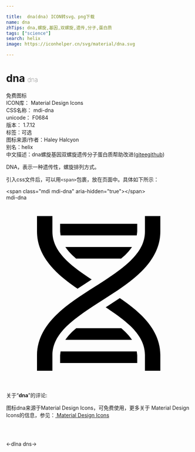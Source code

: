 ```yaml
---

title:  dna(dna) ICON转svg、png下载
name: dna
zhTips: dna,螺旋,基因,双螺旋,遗传,分子,蛋白质
tags: ["science"]
search: helix
image: https://iconhelper.cn/svg/material/dna.svg

---
```


# dna  <small style="font-size: 60%;font-weight: 100">dna</small>


<div class="detail-page">
<p>
<span><span class="badge-success badge">免费图标</span> </span>
<br/>
<span>
ICON库：
<span class="badge-secondary badge">Material Design Icons</span> 
</span>
<br/>
<span>
CSS名称：
<span class="badge-secondary badge">mdi-dna</span> 
</span>
<br/>
<span>
unicode：
<span class="badge-secondary badge">F0684</span> 
<copy-btn content='F0684' btn-title=""></copy-btn>
<copy-btn :content='String.fromCodePoint(parseInt("F0684", 16))' btn-title="复制U"></copy-btn>
</span>
<br/>
<span>
版本：
<span class="badge-secondary badge">1.7.12</span> 
</span><br/><span>标签：<span class="badge-light badge"><router-link to="/tags/science.html">可选</router-link></span></span>
<br/>
<span>图标来源/作者：<span class="badge-light badge">Haley Halcyon</span></span> 
<br/>
<span>别名：<span class="badge-light badge">helix</span></span><br/><span class="zh-detail">中文描述：<span class="badge-primary badge">dna</span><span class="badge-primary badge">螺旋</span><span class="badge-primary badge">基因</span><span class="badge-primary badge">双螺旋</span><span class="badge-primary badge">遗传</span><span class="badge-primary badge">分子</span><span class="badge-primary badge">蛋白质</span><span class="help-link"><span>帮助改进</span>(<a href="https://gitee.com/liuwave/icon-helper/edit/master/json/material/dna.json" target="_blank" rel="noopener noreferrer">gitee</a><a href="https://github.com/liuwave/icon-helper/edit/master/json/material/dna.json" target="_blank" rel="noopener noreferrer">github</a></span>)</span><br/>
</p>
</div><div class="description description alert alert-light">DNA，表示一种遗传性，螺旋排列方式。</div>
<div class="alert alert-dark">
  <i class="mdi mdi-dna mdi-48px"></i>
  <i class="mdi mdi-dna mdi-36px"></i>
  <i class="mdi mdi-dna mdi-24px"></i>
  <i class="mdi mdi-dna mdi-18px"></i>
</div>
<div>
  <p>引入css文件后，可以用<code>&lt;span&gt;</code>包裹，放在页面中。具体如下所示：    
  </p>
  <div class="alert alert-primary" style="font-size: 14px">
    &lt;span class="mdi mdi-dna" aria-hidden="true"&gt;&lt;/span&gt;
    <copy-btn content='<span class="mdi mdi-dna" aria-hidden="true"></span>'></copy-btn>
  </div>
  <div class="alert alert-secondary">
    <i class="mdi mdi-dna"
    style="font-size: 24px"
    aria-hidden="true"></i> mdi-dna
    <copy-btn content="mdi-dna" btn-title="复制图标名称"></copy-btn>
  </div>
</div>
<div id="svg" class="svg-wrap">
<svg xmlns="http://www.w3.org/2000/svg" viewBox="0 0 24 24"><path d="M4,2H6V4C6,5.44 6.68,6.61 7.88,7.78C8.74,8.61 9.89,9.41 11.09,10.2L9.26,11.39C8.27,10.72 7.31,10 6.5,9.21C5.07,7.82 4,6.1 4,4V2M18,2H20V4C20,6.1 18.93,7.82 17.5,9.21C16.09,10.59 14.29,11.73 12.54,12.84C10.79,13.96 9.09,15.05 7.88,16.22C6.68,17.39 6,18.56 6,20V22H4V20C4,17.9 5.07,16.18 6.5,14.79C7.91,13.41 9.71,12.27 11.46,11.16C13.21,10.04 14.91,8.95 16.12,7.78C17.32,6.61 18,5.44 18,4V2M14.74,12.61C15.73,13.28 16.69,14 17.5,14.79C18.93,16.18 20,17.9 20,20V22H18V20C18,18.56 17.32,17.39 16.12,16.22C15.26,15.39 14.11,14.59 12.91,13.8L14.74,12.61M7,3H17V4L16.94,4.5H7.06L7,4V3M7.68,6H16.32C16.08,6.34 15.8,6.69 15.42,7.06L14.91,7.5H9.07L8.58,7.06C8.2,6.69 7.92,6.34 7.68,6M9.09,16.5H14.93L15.42,16.94C15.8,17.31 16.08,17.66 16.32,18H7.68C7.92,17.66 8.2,17.31 8.58,16.94L9.09,16.5M7.06,19.5H16.94L17,20V21H7V20L7.06,19.5Z" /></svg>
</div>
<detail full-name='mdi-dna'></detail>
<div class="icon-detail__container">
<p>关于“<b>dna</b>”的评论:</p>
</div>
<Vssue title="关于“dna”的评论" />    
<div><p>图标dna来源于Material Design Icons，可免费使用，更多关于 Material Design Icons的信息，参见：<a target="_blank" href="https://iconhelper.cn/material.html"> Material Design Icons</a>
</p></div>

<div style="padding:2rem 0 " class="page-nav"><p class="inner"><span class="prev">←<router-link to="/icon/dlna.html">dlna</router-link></span> <span class="next"><router-link to="/icon/dns.html">dns</router-link>→</span></p></div>

